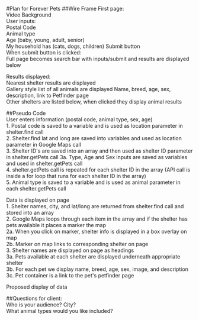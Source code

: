 #Plan for Forever Pets
##Wire Frame
First page:  
	Video Background  
	User inputs:  
		Postal Code  
		Animal type  
		Age (baby, young, adult, senior)  
		My household has (cats, dogs, children)
		Submit button  
	When submit button is clicked:  
		Full page becomes search bar with inputs/submit and results are displayed below    

Results displayed:  
	Nearest shelter results are displayed  
		Gallery style list of all animals are displayed
			Name, breed, age, sex, description, link to Petfinder page  
	Other shelters are listed below, when clicked they display animal results    


##Pseudo Code  
User enters information (postal code, animal type, sex, age)  
	1. Postal code is saved to a variable and is used as location parameter in shelter.find call  
	2. Shelter.find lat and long are saved into variables and used as location parameter in Google Maps call  
	3. Shelter ID's are saved into an array and then used as shelter ID parameter in shelter.getPets call
		3a. Type, Age and Sex inputs are saved as variables and used in shelter.getPets call  
	4. shelter.getPets call is repeated for each shelter ID in the array (API call is inside a for loop that runs for each shelter ID in the array)  
	5. Animal type is saved to a variable and is used as animal parameter in each shelter.getPets call    




Data is displayed on page  
	1. Shelter names, city, and lat/long are returned from shelter.find call and stored into an array  
	2. Google Maps loops through each item in the array and if the shelter has pets available it places a marker the map  
		2a. When you click on marker, shelter info is displayed in a box overlay on map  
		2b. Marker on map links to corresponding shelter on page  
	3. Shelter names are displayed on page as headings  
		3a. Pets available at each shelter are displayed underneath appropriate shelter  
		3b. For each pet we display name, breed, age, sex, image, and description  
		3c. Pet container is a link to the pet's petfinder page    


Proposed display of data




##Questions for client:  
Who is your audience? City?  
What animal types would you like included?  



		



